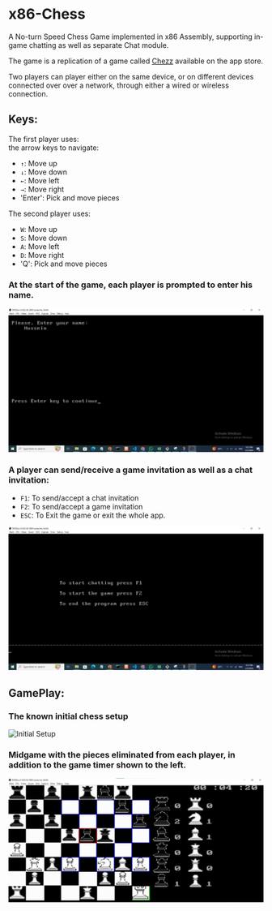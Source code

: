 # x86-Chess
A No-turn Speed Chess Game implemented in x86 Assembly, supporting in-game chatting as well as separate Chat module.  

The game is a replication of a game called [Chezz](https://play.google.com/store/apps/details?id=com.quickbytegames.chezz&hl=en&gl=US&pli=1) available on the app store.

Two players can player either on the same device, or on different devices connected over over a network, through either a wired or wireless connection.  

## Keys:
The first player uses:  
the arrow keys to navigate:
- `↑`: Move up  
- `↓`: Move down  
- `←`: Move left  
- `→`: Move right  
- 'Enter': Pick and move pieces  

The second player uses:  
- `W`: Move up  
- `S`: Move down  
- `A`: Move left  
- `D`: Move right  
- 'Q': Pick and move pieces

### At the start of the game, each player is prompted to enter his name.

![Initial Screen](https://github.com/alhusseingamal/x86-Chess/blob/main/screenshots/initial%20screen.jpeg)

### A player can send/receive a game invitation as well as a chat invitation:  
- `F1`: To send/accept a chat invitation  
- `F2`: To send/accept a game invitation  
- `ESC`: To Exit the game or exit the whole app.

![Menu](https://github.com/alhusseingamal/x86-Chess/blob/main/screenshots/menu.jpeg)

## GamePlay:

### The known initial chess setup
![Initial Setup](https://github.com/alhusseingamal/x86-Chess/blob/main/screenshots/initial%setup.jpeg)

### Midgame with the pieces eliminated from each player, in addition to the game timer shown to the left.
![Initial Setup](https://github.com/alhusseingamal/x86-Chess/blob/main/screenshots/game.jpeg)

